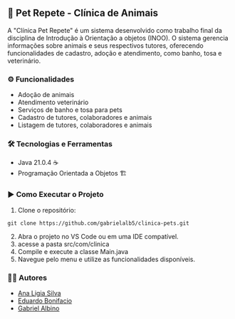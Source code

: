 ## 🐇 Pet Repete - Clínica de Animais</h2>

A "Clínica Pet Repete" é um sistema desenvolvido como trabalho final da disciplina de Introdução à Orientação a objetos (INOO). O sistema gerencia informações sobre animais e seus respectivos tutores, oferecendo funcionalidades de cadastro, adoção e atendimento, como banho, tosa e veterinário.

### ⚙️ Funcionalidades

- Adoção de animais
- Atendimento veterinário
- Serviços de banho e tosa para pets
- Cadastro de tutores, colaboradores e animais
- Listagem de tutores, colaboradores e animais

### 🛠️ Tecnologias e Ferramentas</h2>

- Java 21.0.4 ☕
- Programação Orientada a Objetos 🏗️

### ▶️ Como Executar o Projeto

1. Clone o repositório:

```
git clone https://github.com/gabrielalb5/clinica-pets.git
```

2. Abra o projeto no VS Code ou em uma IDE compatível.
3. acesse a pasta src/com/clinica
4. Compile e execute a classe Main.java
5. Navegue pelo menu e utilize as funcionalidades disponíveis.

### 🧑‍💻 Autores

- <a href="https://www.linkedin.com/in/ana-l%C3%ADgia-silva-a59779206/">Ana Ligia Silva</a>
- <a href="https://www.linkedin.com/in/eduardo-bonifacio-0a802b2a8/">Eduardo Bonifacio</a>
- <a href="https://www.linkedin.com/in/gabrielalbino05/">Gabriel Albino</a>
